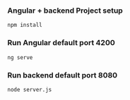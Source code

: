 ### Angular + backend Project setup 
```
npm install
```
### Run Angular default port 4200
```
ng serve
```
### Run backend default port 8080
```
node server.js
```
